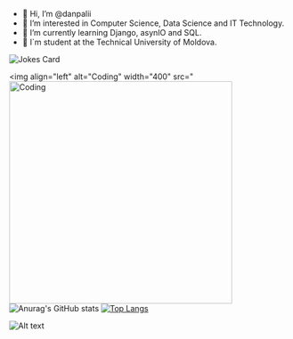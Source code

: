 - 👋 Hi, I’m @danpalii
- 👀 I’m interested in Computer Science, Data Science and IT Technology.
- 🌱 I’m currently learning Django, asynIO and SQL.
- 🏫 I`m student at the Technical University of Moldova.


<img src="https://readme-jokes.vercel.app/api" alt="Jokes Card" />

<img align="left" alt="Coding" width="400" src="<img align="left" alt="Coding" width="400" src="https://media.giphy.com/media/2Y8Iq3xe121Ba3hUAM/giphy.gif">


![Anurag's GitHub stats](https://github-readme-stats.vercel.app/api?username=danpalii&show_icons=true&theme=radical)
[![Top Langs](https://github-readme-stats.vercel.app/api/top-langs/?username=danpalii&layout=compact&show_icons=true&theme=radical)](https://github.com/anuraghazra/github-readme-stats)


![Alt text](https://spotify-recently-played-readme.vercel.app/api?user=hf11fp3vvr9vlhjqjjfijw1up&unique={true|1|on|yes})

